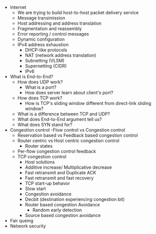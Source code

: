- Internet
  - We are trying to build host-to-host packet delivery service
  -  Message transimission
  -  Host addressing and address translation
  -  Fragmentation and reassembly
  -  Error reporting / control messages
  -  Dynamic configuration
  - IPv4 address exhaustion
    - DHCP-like protocols
    - NAT (network address translation)
    - Subnetting (VLSM)
    - Supernetting (CIDR)
    - IPv6
- What is End-to-End?
  - How does UDP work?
    - What is a port?
    - How does server learn about client's port?
  - How does TCP work?
    - How is TCP's sliding window different from direct-link sliding window?
  - What is a difference between TCP and UDP?
  - What does End-to-End argument tell us?
  - What does SYN stand for?
 - Congestion control
    -Flow control vs Congestion control
    - Reservation based vs Feedback based congestion control
    - Router centric vs Host centric congestion control
      - Router states
    - Per-flow congestion control feedback
    - TCP congestion control
      - Host solutions
      - Additive increase/ Multiplicative decrease
      - Fast retransmit and Duplicate ACK
      - Fast retransmit and fast recovery
      - TCP start-up behavor
      - Slow start
      - Congestion avoidance
      - Decbit (destination experiencing congestion bit)
      - Router based congestion Avoidance
        - Random early detection
      - Source based congestion avoidance
- Fair queing
- Network security

